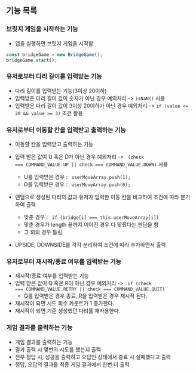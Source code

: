 ## 기능 목록

### 브릿지 게임을 시작하는 기능

- 앱을 실행하면 브릿지 게임을 시작함

```js
const bridgeGame = new BridgeGame();
bridgeGame.start();
```

### 유저로부터 다리 길이를 입력받는 기능

- 다리 길이를 입력받는 기능(3이상 20이하)
- 입력받은 다리 길이 값이 숫자가 아닌 경우 예외처리 -> <code>isNaN()</code> 사용
- 입력받은 다리 길이 값이 3이상 20이하가 아닌 경우 예외처리 -> <code>if (value <= 20 && value >= 3)</code> 조건 활용

### 유저로부터 이동할 칸을 입력받고 출력하는 기능

- 이동할 칸을 입력받고 출력하는 기능
- 입력 받은 값이 U 혹은 D가 아닌 경우 예외처리 -> <code> (check === COMMAND_VALUE.UP || check === COMMAND_VALUE.DOWN)</code> 사용

  - U를 입력받은 경우 : <code> userMoveArray.push(1); </code>
  - D를 입력받은 경우 : <code> userMoveArray.push(0); </code>

- 랜덤으로 생성된 다리의 값과 유저가 입력한 이동 칸을 비교하여 조건에 따라 분기하여 출력
  - 맞춘 경우 : <code> if (bridge[i] === this.userMoveArray[i]) </code>
  - 맞춘 경우가 length 끝까지 이어진 경우 다 맞췄다는 판단을 함
  - 그 외의 경우 틀림
- UPSIDE, DOWNSIDE를 각각 분리하여 조건에 따라 추가하면서 출력

### 유저로부터 재시작/종료 여부를 입력받는 기능

- 재시작/종료 여부를 입력받는 기능
- 입력 받은 값이 Q 혹은 R이 아닌 경우 예외처리 -> <code> if (check === COMMAND_VALUE.RETRY || check === COMMAND_VALUE.QUIT) </code>
  - Q를 입력받은 경우 종료, R을 입력받은 경우 재시작 된다.
- 재시작이 되면 시도 회수 카운트가 1 증가한다.
- 재시작이 되면 기존 생성했던 다리를 재사용한다.

### 게임 결과를 출력하는 기능

- 게임 결과를 출력하는 기능
- 결과 출력 시 몇번의 시도를 했는지 출력
- 전부 정답 시, 성공을 출력하고 오답인 상태에서 종료 시 실패했다고 출력
- 정답, 오답의 결과를 최종 게임 결과에서 한번 더 출력
